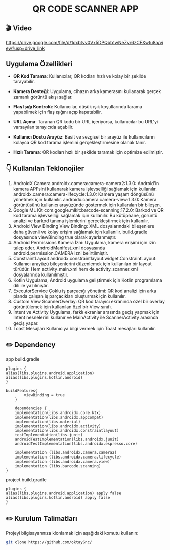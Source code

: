 # <p align="center"> QR CODE SCANNER APP </p>  

## 🎬 Video
https://drive.google.com/file/d/1dxbtvv0Vx5DPQbb1wNeZyr6zCFXwtu8a/view?usp=drive_link
<br>

## Uygulama Özellikleri

- **QR Kod Tarama**: Kullanıcılar, QR kodları hızlı ve kolay bir şekilde tarayabilir.

- **Kamera Desteği**: Uygulama, cihazın arka kamerasını kullanarak gerçek zamanlı görüntü akışı sağlar.

- **Flaş Işığı Kontrolü**: Kullanıcılar, düşük ışık koşullarında tarama yapabilmek için flaş ışığını açıp kapatabilir.

- **URL Açma**: Taranan QR kodu bir URL içeriyorsa, kullanıcılar bu URL'yi varsayılan tarayıcıda açabilir.

- **Kullanıcı Dostu Arayüz**: Basit ve sezgisel bir arayüz ile kullanıcıların kolayca QR kod tarama işlemini gerçekleştirmesine olanak tanır.

- **Hızlı Tarama**: QR kodları hızlı bir şekilde taramak için optimize edilmiştir.

## :point_down: Kullanılan Teklonojiler
1. AndroidX Camera
   androidx.camera:camera-camera2:1.3.0: Android'in kamera API'sini kullanarak kamera işlevselliği sağlamak için kullanılır.
   androidx.camera:camera-lifecycle:1.3.0: Kamera yaşam döngüsünü yönetmek için kullanılır.
   androidx.camera:camera-view:1.3.0: Kamera görüntüsünü kullanıcı arayüzünde göstermek için kullanılan bir bileşen.
2. Google ML Kit
   com.google.mlkit:barcode-scanning:17.2.0: Barkod ve QR kod tarama işlevselliği sağlamak için kullanılır. Bu kütüphane, görüntü analizi ve barkod tanıma işlemlerini gerçekleştirmek için kullanılır.
3. Android View Binding
   View Binding: XML dosyalarındaki bileşenlere daha güvenli ve kolay erişim sağlamak için kullanılır. build.gradle dosyasında viewBinding true olarak ayarlanmıştır.
4. Android Permissions
   Kamera İzni: Uygulama, kamera erişimi için izin talep eder. AndroidManifest.xml dosyasında android.permission.CAMERA izni belirtilmiştir.
5. ConstraintLayout
   androidx.constraintlayout.widget.ConstraintLayout: Kullanıcı arayüzü bileşenlerini düzenlemek için kullanılan bir layout türüdür. Hem activity_main.xml hem de activity_scanner.xml dosyalarında kullanılmıştır.
6. Kotlin
   Uygulama, Android uygulama geliştirmek için Kotlin programlama dili ile yazılmıştır.
7. ExecutorService
   Çoklu iş parçacığı yönetimi: QR kod analizi için arka planda çalışan iş parçacıkları oluşturmak için kullanılır.
8. Custom View
   ScannerOverlay: QR kod tarayıcı ekranında özel bir overlay görüntülemek için kullanılan özel bir View sınıfı.
9. Intent ve Activity
   Uygulama, farklı ekranlar arasında geçiş yapmak için Intent nesnelerini kullanır ve MainActivity ile ScannerActivity arasında geçiş yapar.
10. Toast Mesajları
    Kullanıcıya bilgi vermek için Toast mesajları kullanılır.

## :pencil2: Dependency

app build.gradle
```
plugins {
alias(libs.plugins.android.application)
alias(libs.plugins.kotlin.android)
}
```
```
buildFeatures{
        viewBinding = true
    }
    
    dependencies {
    implementation(libs.androidx.core.ktx)
    implementation(libs.androidx.appcompat)
    implementation(libs.material)
    implementation(libs.androidx.activity)
    implementation(libs.androidx.constraintlayout)
    testImplementation(libs.junit)
    androidTestImplementation(libs.androidx.junit)
    androidTestImplementation(libs.androidx.espresso.core)

    implementation (libs.androidx.camera.camera2)
    implementation (libs.androidx.camera.lifecycle)
    implementation (libs.androidx.camera.view)
    implementation (libs.barcode.scanning)
}
```
project build.gradle

```
plugins {
alias(libs.plugins.android.application) apply false
alias(libs.plugins.kotlin.android) apply false
}
```

## :pencil2: Kurulum Talimatları

Projeyi bilgisayarınıza klonlamak için aşağıdaki komutu kullanın:

```bash
git clone https://github.com/oktayGnc/
```
